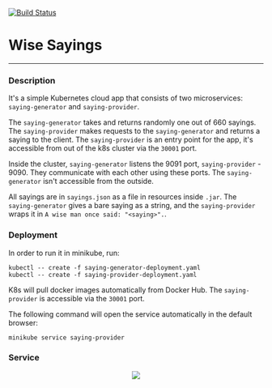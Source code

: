 [![Build Status](https://www.travis-ci.com/amberlight303/sayingdemo.svg?branch=master)](https://www.travis-ci.com/amberlight303/sayingdemo)
# Wise Sayings 
___

### Description

It's a simple Kubernetes cloud app that consists of two microservices: `saying-generator` and `saying-provider`.

The `saying-generator` takes and returns randomly one out of 660 sayings. The `saying-provider` makes requests to the 
`saying-generator` and returns a saying to the client. The `saying-provider` is an entry point for the app, it's 
accessible from out of the k8s cluster via the `30001` port.

Inside the cluster, `saying-generator` listens the 9091 port, `saying-provider` - 9090. They communicate with each 
other using these ports. The `saying-generator` isn't accessible from the outside.

All sayings are in `sayings.json` as a file in resources inside `.jar`. The `saying-generator` gives a bare saying as 
a string, and the `saying-provider` wraps it in `A wise man once said: "<saying>".`.

### Deployment

In order to run it in minikube, run:

```
kubectl -- create -f saying-generator-deployment.yaml
kubectl -- create -f saying-provider-deployment.yaml
```

K8s will pull docker images automatically from Docker Hub. The `saying-provider` is accessible via the `30001` port.

The following command will open the service automatically in the default browser:
```
minikube service saying-provider
```
### Service

<p align="center">
    <img src="https://user-images.githubusercontent.com/26651009/111917769-6c2de880-8a8a-11eb-8aec-764729b938d9.png"/>
</p>